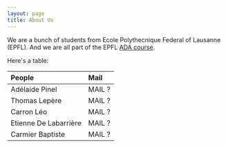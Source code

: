 ```yaml
---
layout: page
title: About Us
---
```


We are a bunch of students from Ecole Polythecnique Federal of Lausanne (EPFL). 
And we are all part of the EPFL [ADA course](https://epfl-ada.github.io/teaching/fall2024/cs401/).

Here's a table:
<div style="text-align: center;">

| People | Mail | 
| :------ |:--- |
| Adélaide Pinel | MAIL ? | 
| Thomas Lepère | MAIL ? | 
| Carron Léo | MAIL ? | 
| Etienne De Labarrière | MAIL ? | 
| Carmier Baptiste | MAIL ? | 

</div>
